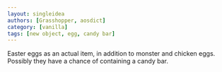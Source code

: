 ```yaml
---
layout: singleidea
authors: [Grasshopper, aosdict]
category: [vanilla]
tags: [new object, egg, candy bar]
---
```

Easter eggs as an actual item, in addition to monster and chicken eggs. Possibly they have a chance of containing a candy bar.
